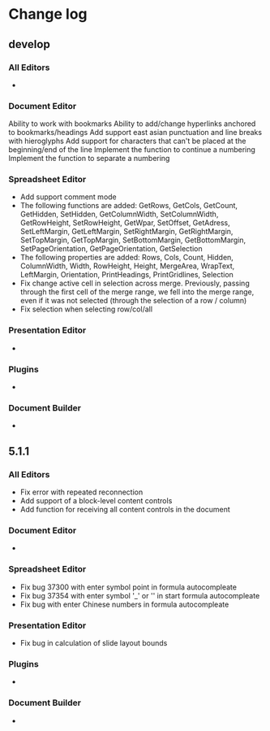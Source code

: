 # Change log
## develop
### All Editors
* 

### Document Editor
Ability to work with bookmarks
Ability to add/change hyperlinks anchored to bookmarks/headings
Add support east asian punctuation and line breaks with hieroglyphs
Add support for characters that can't be placed at the beginning/end of the line
Implement the function to continue a numbering
Implement the function to separate a numbering

### Spreadsheet Editor
* Add support comment mode
* The following functions are added: GetRows, GetCols, GetCount, GetHidden, SetHidden, GetColumnWidth, SetColumnWidth, GetRowHeight, SetRowHeight, GetWpar, SetOffset, 
GetAdress, SetLeftMargin, GetLeftMargin, SetRightMargin, GetRightMargin, SetTopMargin, GetTopMargin, SetBottomMargin, GetBottomMargin, SetPageOrientation, GetPageOrientation,
GetSelection
* The following properties are added: Rows, Cols, Count, Hidden, ColumnWidth, Width, RowHeight, Height, MergeArea, WrapText, LeftMargin, Orientation, PrintHeadings, PrintGridlines,
Selection
* Fix change active cell in selection across merge. Previously, passing through the first cell of the merge range, we fell into the merge range, even if it was not selected (through the selection of a row / column)
* Fix selection when selecting row/col/all

### Presentation Editor
* 

### Plugins
* 

### Document Builder
* 
## 5.1.1
### All Editors
* Fix error with repeated reconnection
* Add support of a block-level content controls
* Add function for receiving all content controls in the document

### Document Editor
* 

### Spreadsheet Editor
* Fix bug 37300 with enter symbol point in formula autocompleate
* Fix bug 37354 with enter symbol '_' or '\' in start formula autocompleate
* Fix bug with enter Chinese numbers in formula autocompleate

### Presentation Editor
* Fix bug in calculation of slide layout bounds

### Plugins
* 

### Document Builder
* 
